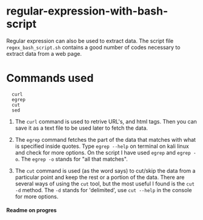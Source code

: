# regular-expression-with-bash-script

Regular expression can also be used to extract data. The script file `regex_bash_script.sh` contains a good number of codes necessary to extract data from a web page. 

# Commands used

      curl  
      egrep  
      cut  
      sed  
      
 
 1. The `curl` command is used to retrive URL's, and html tags. Then you can save it as a text file to be used later to fetch the data.   
 
 
 2. The `egrep` command fetches the part of the data that matches with what is specified inside quotes. Type `egrep --help` on terminal on kali linux and check for more options. On the script I have used `egrep` and `egrep -o`. The `egrep -o` stands for "all that matches".   
 
 3. The `cut` command is used (as the word says) to cut/skip the data from a particular point and keep the rest or a portion of the data. There are several ways of using the `cut` tool, but the most useful I found is the `cut -d` method. The `-d` stands for 'delimited', use `cut --help` in the console for more options. 
 
 
 #### Readme on progres

